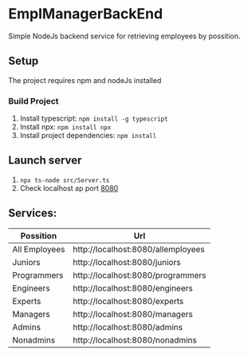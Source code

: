 # EmplManagerBackEnd

Simple NodeJs backend service for retrieving employees by possition.

## Setup

The project requires npm and nodeJs installed


### Build Project

1. Install typescript: `npm install -g typescript`
2. Install npx: `npm install npx`
3. Install project dependencies: `npm install`

## Launch server

1. `npx ts-node src/Server.ts`
2. Check localhost ap port [8080](http://localhost:8080/)

## Services:

| Possition | Url |
|------------|-----|
|All Employees   | http://localhost:8080/allemployees|
|Juniors         | http://localhost:8080/juniors     |
|Programmers     | http://localhost:8080/programmers |
|Engineers       | http://localhost:8080/engineers   |
|Experts         | http://localhost:8080/experts     |
|Managers        | http://localhost:8080/managers    |
|Admins          | http://localhost:8080/admins      |
|Nonadmins       | http://localhost:8080/nonadmins   |